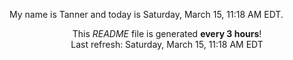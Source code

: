 My name is Tanner and today is Saturday, March 15, 11:18 AM EDT.

<p align="center">This <i>README</i> file is generated <b>every 3 hours</b>!</br>Last refresh: Saturday, March 15, 11:18 AM EDT<br /></p>
